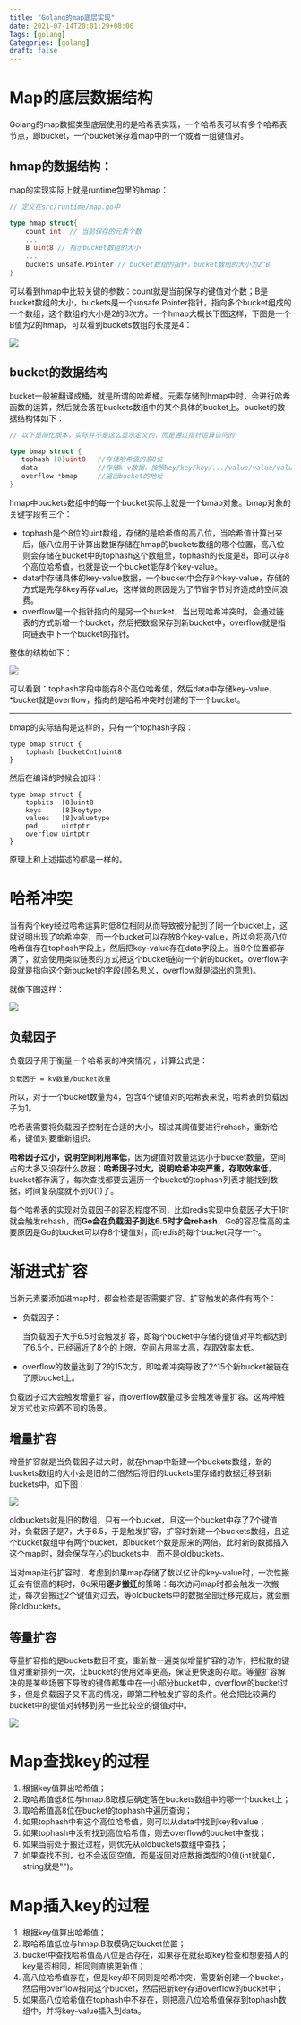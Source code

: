 ```yaml
---
title: "Golang的map底层实现"
date: 2021-07-14T20:01:29+08:00
Tags: [golang]
Categories: [golang]
draft: false
---
```


# Map的底层数据结构

Golang的map数据类型底层使用的是哈希表实现，一个哈希表可以有多个哈希表节点，即bucket，一个bucket保存着map中的一个或者一组键值对。

## hmap的数据结构：

map的实现实际上就是runtime包里的hmap：

```go
// 定义在src/runtime/map.go中

type hmap struct{
    count int  // 当前保存的元素个数
    ...
    B uint8 // 指示bucket数组的大小
    ...
    buckets unsafe.Pointer // bucket数组的指针，bucket数组的大小为2^B
}
```

可以看到hmap中比较关键的参数：count就是当前保存的键值对个数；B是bucket数组的大小，buckets是一个unsafe.Pointer指针，指向多个bucket组成的一个数组，这个数组的大小是2的B次方。一个hmap大概长下图这样，下图是一个B值为2的hmap，可以看到buckets数组的长度是4：

![](/images/map/hmap.png)

## bucket的数据结构

bucket一般被翻译成桶，就是所谓的哈希桶。元素存储到hmap中时，会进行哈希函数的运算，然后就会落在buckets数组中的某个具体的bucket上。bucket的数据结构体如下：

```go
// 以下是简化版本，实际并不是这么显示定义的，而是通过指针运算访问的

type bmap struct {
   tophash [8]uint8   //存储哈希值的高8位
   data               //存储k-v数据，按照key/key/key/.../value/value/value...的格式存储
   overflow *bmap     //溢出bucket的地址
}
```

hmap中buckets数组中的每一个bucket实际上就是一个bmap对象。bmap对象的关键字段有三个：

- tophash是个8位的uint数组，存储的是哈希值的高八位，当哈希值计算出来后，低八位用于计算出数据存储在hmap的buckets数组的哪个位置，高八位则会存储在bucket中的tophash这个数组里，tophash的长度是8，即可以存8个高位哈希值，也就是说一个bucket能存8个key-value。
- data中存储具体的key-value数据，一个bucket中会存8个key-value，存储的方式是先存8key再存value，这样做的原因是为了节省字节对齐造成的空间浪费。
- overflow是一个指针指向的是另一个bucket，当出现哈希冲突时，会通过链表的方式新增一个bucket，然后把数据保存到新bucket中，overflow就是指向链表中下一个bucket的指针。

整体的结构如下：

![](/images/map/bucket.png)

可以看到：tophash字段中能存8个高位哈希值，然后data中存储key-value，*bucket就是overflow，指向的是哈希冲突时创建的下一个bucket。

---

bmap的实际结构是这样的，只有一个tophash字段：

```
type bmap struct {
    tophash [bucketCnt]uint8
}
```

然后在编译的时候会加料：

```
type bmap struct {
    topbits  [8]uint8
    keys     [8]keytype
    values   [8]valuetype
    pad      uintptr
    overflow uintptr
}
```

原理上和上述描述的都是一样的。

# 哈希冲突

当有两个key经过哈希运算时低8位相同从而导致被分配到了同一个bucket上，这就说明出现了哈希冲突，而一个bucket可以存放8个key-value，所以会将高八位哈希值存在tophash字段上，然后把key-value存在data字段上。当8个位置都存满了，就会使用类似链表的方式把这个bucket链向一个新的bucket。overflow字段就是指向这个新bucket的字段(顾名思义，overflow就是溢出的意思)。

就像下图这样：

![](/images/map/conflict.png)

## 负载因子

负载因子用于衡量一个哈希表的冲突情况 ，计算公式是：

```
负载因子 = kv数量/bucket数量
```

所以，对于一个bucket数量为4，包含4个键值对的哈希表来说，哈希表的负载因子为1。

哈希表需要将负载因子控制在合适的大小，超过其阈值要进行rehash，重新哈希，键值对要重新组织。

**哈希因子过小，说明空间利用率低**，因为键值对数量远远小于bucket数量，空间占的太多又没存什么数据；**哈希因子过大，说明哈希冲突严重，存取效率低**，bucket都存满了，每次查找都要去遍历一个bucket的tophash列表才能找到数据，时间复杂度就不到O(1)了。

每个哈希表的实现对负载因子的容忍程度不同，比如redis实现中负载因子大于1时就会触发rehash，而**Go会在负载因子到达6.5时才会rehash**，Go的容忍性高的主要原因是Go的bucket可以存8个键值对，而redis的每个bucket只存一个。

# 渐进式扩容

当新元素要添加进map时，都会检查是否需要扩容。扩容触发的条件有两个：

- 负载因子：

  当负载因子大于6.5时会触发扩容，即每个bucket中存储的键值对平均都达到了6.5个，已经逼近了8个的上限，空间占用率太高，存取效率太低。

- overflow的数量达到了2的15次方，即哈希冲突导致了2^15个新bucket被链在了原bucket上。

负载因子过大会触发增量扩容，而overflow数量过多会触发等量扩容。这两种触发方式也对应着不同的场景。

## 增量扩容

增量扩容就是当负载因子过大时，就在hmap中新建一个buckets数组，新的buckets数组的大小会是旧的二倍然后将旧的buckets里存储的数据迁移到新buckets中。如下图：

![](/images/map/dilatation.png)

oldbuckets就是旧的数组，只有一个bucket，且这一个bucket中存了7个键值对，负载因子是7，大于6.5，于是触发扩容，扩容时新建一个buckets数组，且这个bucket数组中有两个bucket，即bucket个数是原来的两倍。此时新的数据插入这个map时，就会保存在心的buckets中，而不是oldbuckets。

当对map进行扩容时，考虑到如果map存储了数以亿计的key-value时，一次性搬迁会有很高的耗时，Go采用**逐步搬迁**的策略：每次访问map时都会触发一次搬迁，每次会搬迁2个键值对过去，等oldbuckets中的数据全部迁移完成后，就会删除oldbuckets。

## 等量扩容

等量扩容指的是buckets数目不变，重新做一遍类似增量扩容的动作，把松散的键值对重新排列一次，让bucket的使用效率更高，保证更快速的存取。等量扩容解决的是某些场景下导致的键值都集中在一小部分bucket中，overflow的bucket过多，但是负载因子又不高的情况，即第二种触发扩容的条件。他会把比较满的bucket中的键值对转移到另一些比较空的键值对中。

![](/images/map/dilatation2.png)



# Map查找key的过程

1. 根据key值算出哈希值；
2. 取哈希值低8位与hmap.B取模后确定落在buckets数组中的哪一个bucket上；
3. 取哈希值高8位在bucket的tophash中遍历查询；
4. 如果tophash中有这个高位哈希值，则可以从data中找到key和value；
5. 如果tophash中没有找到高位哈希值，则去overflow的bucket中查找；
6. 如果当前处于搬迁过程，则优先从oldbuckets数组中查找；
7. 如果查找不到，也不会返回空值，而是返回对应数据类型的0值(int就是0，string就是"")。

# Map插入key的过程

1. 根据key值算出哈希值；
2. 取哈希值低位与hmap.B取模确定bucket位置；
3. bucket中查找哈希值高八位是否存在，如果存在就获取key检查和想要插入的key是否相同，相同则直接更新值；
4. 高八位哈希值存在，但是key却不同则是哈希冲突，需要新创建一个bucket，然后用overflow指向这个bucket，然后把新key存进overflow的bucket中；
5. 如果高八位哈希值在tophash中不存在，则把高八位哈希值保存到tophash数组中，并将key-value插入到data。